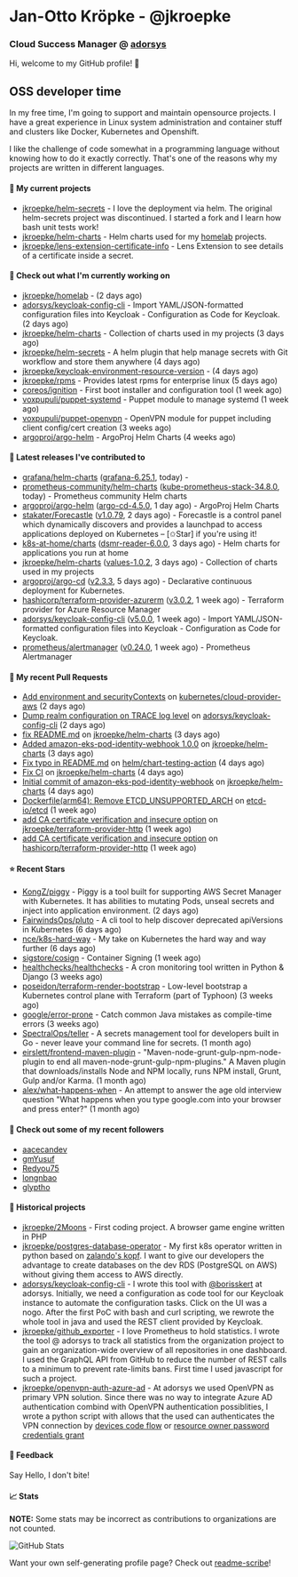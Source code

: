 # Jan-Otto Kröpke - @jkroepke
### Cloud Success Manager @ [adorsys](https://github.com/adorsys)

Hi, welcome to my GitHub profile! 👋

## OSS developer time
In my free time, I'm going to support and maintain opensource projects. I have a great experience in Linux system administration and container stuff and clusters like Docker, Kubernetes and Openshift.

I like the challenge of code somewhat in a programming language without knowing how to do it exactly correctly. That's one of the reasons why my projects are written in different languages.

#### 🌱 My current projects
- [jkroepke/helm-secrets](https://github.com/jkroepke/helm-secrets) - I love the deployment via helm. The original helm-secrets project was discontinued. I started a fork and I learn how bash unit tests work!
- [jkroepke/helm-charts](https://github.com/jkroepke/helm-charts) - Helm charts used for my [homelab](https://github.com/jkroepke/homelab) projects.
- [jkroepke/lens-extension-certificate-info](https://github.com/jkroepke/lens-extension-certificate-info) - Lens Extension to see details of a certificate inside a secret.

#### 👷 Check out what I'm currently working on

- [jkroepke/homelab](https://github.com/jkroepke/homelab) -  (2 days ago)
- [adorsys/keycloak-config-cli](https://github.com/adorsys/keycloak-config-cli) - Import YAML/JSON-formatted configuration files into Keycloak - Configuration as Code for Keycloak. (2 days ago)
- [jkroepke/helm-charts](https://github.com/jkroepke/helm-charts) - Collection of charts used in my projects (3 days ago)
- [jkroepke/helm-secrets](https://github.com/jkroepke/helm-secrets) - A helm plugin that help manage secrets with Git workflow and store them anywhere (4 days ago)
- [jkroepke/keycloak-environment-resource-version](https://github.com/jkroepke/keycloak-environment-resource-version) -  (4 days ago)
- [jkroepke/rpms](https://github.com/jkroepke/rpms) - Provides latest rpms for enterprise linux (5 days ago)
- [coreos/ignition](https://github.com/coreos/ignition) - First boot installer and configuration tool (1 week ago)
- [voxpupuli/puppet-systemd](https://github.com/voxpupuli/puppet-systemd) - Puppet module to manage systemd (1 week ago)
- [voxpupuli/puppet-openvpn](https://github.com/voxpupuli/puppet-openvpn) - OpenVPN module for puppet including client config/cert creation (3 weeks ago)
- [argoproj/argo-helm](https://github.com/argoproj/argo-helm) - ArgoProj Helm Charts (4 weeks ago)

#### 🔭 Latest releases I've contributed to

- [grafana/helm-charts](https://github.com/grafana/helm-charts) ([grafana-6.25.1](https://github.com/grafana/helm-charts/releases/tag/grafana-6.25.1), today) - 
- [prometheus-community/helm-charts](https://github.com/prometheus-community/helm-charts) ([kube-prometheus-stack-34.8.0](https://github.com/prometheus-community/helm-charts/releases/tag/kube-prometheus-stack-34.8.0), today) - Prometheus community Helm charts
- [argoproj/argo-helm](https://github.com/argoproj/argo-helm) ([argo-cd-4.5.0](https://github.com/argoproj/argo-helm/releases/tag/argo-cd-4.5.0), 1 day ago) - ArgoProj Helm Charts
- [stakater/Forecastle](https://github.com/stakater/Forecastle) ([v1.0.79](https://github.com/stakater/Forecastle/releases/tag/v1.0.79), 2 days ago) - Forecastle is a control panel which dynamically discovers and provides a launchpad to access applications deployed on Kubernetes  – [✩Star] if you&#39;re using it!
- [k8s-at-home/charts](https://github.com/k8s-at-home/charts) ([dsmr-reader-6.0.0](https://github.com/k8s-at-home/charts/releases/tag/dsmr-reader-6.0.0), 3 days ago) - Helm charts for applications you run at home
- [jkroepke/helm-charts](https://github.com/jkroepke/helm-charts) ([values-1.0.2](https://github.com/jkroepke/helm-charts/releases/tag/values-1.0.2), 3 days ago) - Collection of charts used in my projects
- [argoproj/argo-cd](https://github.com/argoproj/argo-cd) ([v2.3.3](https://github.com/argoproj/argo-cd/releases/tag/v2.3.3), 5 days ago) - Declarative continuous deployment for Kubernetes.
- [hashicorp/terraform-provider-azurerm](https://github.com/hashicorp/terraform-provider-azurerm) ([v3.0.2](https://github.com/hashicorp/terraform-provider-azurerm/releases/tag/v3.0.2), 1 week ago) - Terraform provider for Azure Resource Manager
- [adorsys/keycloak-config-cli](https://github.com/adorsys/keycloak-config-cli) ([v5.0.0](https://github.com/adorsys/keycloak-config-cli/releases/tag/v5.0.0), 1 week ago) - Import YAML/JSON-formatted configuration files into Keycloak - Configuration as Code for Keycloak.
- [prometheus/alertmanager](https://github.com/prometheus/alertmanager) ([v0.24.0](https://github.com/prometheus/alertmanager/releases/tag/v0.24.0), 1 week ago) - Prometheus Alertmanager

#### 🔨 My recent Pull Requests

- [Add environment and securityContexts](https://github.com/kubernetes/cloud-provider-aws/pull/328) on [kubernetes/cloud-provider-aws](https://github.com/kubernetes/cloud-provider-aws) (2 days ago)
- [Dump realm configuration on TRACE log level](https://github.com/adorsys/keycloak-config-cli/pull/692) on [adorsys/keycloak-config-cli](https://github.com/adorsys/keycloak-config-cli) (2 days ago)
- [fix README.md](https://github.com/jkroepke/helm-charts/pull/10) on [jkroepke/helm-charts](https://github.com/jkroepke/helm-charts) (3 days ago)
- [Added amazon-eks-pod-identity-webhook 1.0.0](https://github.com/jkroepke/helm-charts/pull/9) on [jkroepke/helm-charts](https://github.com/jkroepke/helm-charts) (3 days ago)
- [Fix typo in README.md](https://github.com/helm/chart-testing-action/pull/84) on [helm/chart-testing-action](https://github.com/helm/chart-testing-action) (4 days ago)
- [Fix CI](https://github.com/jkroepke/helm-charts/pull/8) on [jkroepke/helm-charts](https://github.com/jkroepke/helm-charts) (4 days ago)
- [Initial commit of amazon-eks-pod-identity-webhook](https://github.com/jkroepke/helm-charts/pull/1) on [jkroepke/helm-charts](https://github.com/jkroepke/helm-charts) (4 days ago)
- [Dockerfile(arm64): Remove ETCD_UNSUPPORTED_ARCH](https://github.com/etcd-io/etcd/pull/13847) on [etcd-io/etcd](https://github.com/etcd-io/etcd) (1 week ago)
- [add CA certificate verification and insecure option](https://github.com/jkroepke/terraform-provider-http/pull/1) on [jkroepke/terraform-provider-http](https://github.com/jkroepke/terraform-provider-http) (1 week ago)
- [add CA certificate verification and insecure option](https://github.com/hashicorp/terraform-provider-http/pull/125) on [hashicorp/terraform-provider-http](https://github.com/hashicorp/terraform-provider-http) (1 week ago)

#### ⭐ Recent Stars

- [KongZ/piggy](https://github.com/KongZ/piggy) - Piggy is a tool built for supporting AWS Secret Manager with Kubernetes. It has abilities to mutating Pods, unseal secrets and inject into application environment. (2 days ago)
- [FairwindsOps/pluto](https://github.com/FairwindsOps/pluto) - A cli tool to help discover deprecated apiVersions in Kubernetes (6 days ago)
- [nce/k8s-hard-way](https://github.com/nce/k8s-hard-way) - My take on Kubernetes the hard way and way further (6 days ago)
- [sigstore/cosign](https://github.com/sigstore/cosign) - Container Signing (1 week ago)
- [healthchecks/healthchecks](https://github.com/healthchecks/healthchecks) - A cron monitoring tool written in Python &amp; Django (3 weeks ago)
- [poseidon/terraform-render-bootstrap](https://github.com/poseidon/terraform-render-bootstrap) - Low-level bootstrap a Kubernetes control plane with Terraform (part of Typhoon) (3 weeks ago)
- [google/error-prone](https://github.com/google/error-prone) - Catch common Java mistakes as compile-time errors (3 weeks ago)
- [SpectralOps/teller](https://github.com/SpectralOps/teller) - A secrets management tool for developers built in Go - never leave your command line for secrets. (1 month ago)
- [eirslett/frontend-maven-plugin](https://github.com/eirslett/frontend-maven-plugin) - &#34;Maven-node-grunt-gulp-npm-node-plugin to end all maven-node-grunt-gulp-npm-plugins.&#34; A Maven plugin that downloads/installs Node and NPM locally, runs NPM install, Grunt, Gulp and/or Karma. (1 month ago)
- [alex/what-happens-when](https://github.com/alex/what-happens-when) - An attempt to answer the age old interview question &#34;What happens when you type google.com into your browser and press enter?&#34; (1 month ago)

#### 👯 Check out some of my recent followers

- [aacecandev](https://github.com/aacecandev)
- [gmYusuf](https://github.com/gmYusuf)
- [Redyou75](https://github.com/Redyou75)
- [longnbao](https://github.com/longnbao)
- [glyptho](https://github.com/glyptho)

#### 📜 Historical projects
- [jkroepke/2Moons](https://github.com/jkroepke/2Moons) - First coding project. A browser game engine written in PHP
- [jkroepke/postgres-database-operator](https://github.com/jkroepke/postgres-database-operator) - My first k8s operator written in python based on [zalando's kopf](https://github.com/zalando-incubator/kopf). I want to give our developers the advantage to create databases on the dev RDS (PostgreSQL on AWS) without giving them access to AWS directly.
- [adorsys/keycloak-config-cli](https://github.com/adorsys/keycloak-config-cli) - I wrote this tool with [@borisskert](https://github.com/borisskert) at adorsys. Initially, we need a configuration as code tool for our Keycloak instance to automate the configuration tasks. Click on the UI was a nogo. After the first PoC with bash and curl scripting, we rewrote the whole tool in java and used the REST client provided by Keycloak.
- [jkroepke/github_exporter](https://github.com/jkroepke/github_exporter) - I love Prometheus to hold statistics. I wrote the tool @ adorsys to track all statistics from the organization project to gain an organization-wide overview of all repositories in one dashboard. I used the GraphQL API from GitHub to reduce the number of REST calls to a minimum to prevent rate-limits bans. First time I used javascript for such a project.
- [jkroepke/openvpn-auth-azure-ad](https://github.com/jkroepke/openvpn-auth-azure-ad) - At adorsys we used OpenVPN as primary VPN solution. Since there was no way to integrate Azure AD authentication combind with OpenVPN authentication possiblities, I wrote a python script with allows that the used can authenticates the VPN connection by [devices code flow](https://docs.microsoft.com/en-us/azure/active-directory/develop/v2-oauth2-device-code) or [resource owner password credentials grant](https://docs.microsoft.com/en-us/azure/active-directory/develop/v2-oauth-ropc)

#### 💬 Feedback

Say Hello, I don't bite!

#### 📈 Stats

**NOTE:** Some stats may be incorrect as contributions to organizations
are not counted.

![GitHub Stats](https://github-readme-stats.vercel.app/api?username=jkroepke&count_private=false&theme=tokyonight&show_icons=true)

Want your own self-generating profile page? Check out [readme-scribe](https://github.com/muesli/readme-scribe)!

